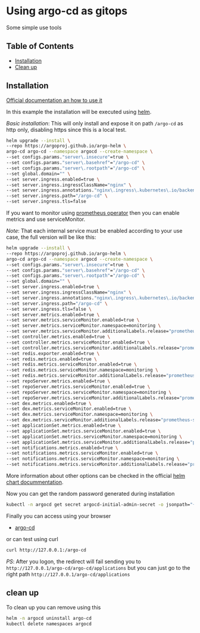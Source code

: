 # Using argo-cd as gitops

Some simple use tools

## Table of Contents

- [Installation](#installation)
- [Clean up](#clean-up)

## Installation

[Official documentation an how to use it](https://argo-cd.readthedocs.io/en/stable/)

In this example the installation will be executed using [helm](https://helm.sh/).

*Basic installation*: This will only install and expose it on path `/argo-cd` as http only, disabling https since this is a local test.

```bash
helm upgrade --install \
--repo https://argoproj.github.io/argo-helm \
argo-cd argo-cd --namespace argocd --create-namespace \
--set configs.params."server\.insecure"=true \
--set configs.params."server\.basehref"="/argo-cd" \
--set configs.params."server\.rootpath"="/argo-cd" \
--set global.domain="" \
--set server.ingress.enabled=true \
--set server.ingress.ingressClassName="nginx" \
--set server.ingress.annotations."nginx\.ingress\.kubernetes\.io/backend-protocol"="HTTP" \
--set server.ingress.path="/argo-cd" \
--set server.ingress.tls=false
```

If you want to monitor using [prometheus operator](https://github.com/prometheus-operator/prometheus-operator?tab=readme-ov-file#helm-chart) then you can enable metrics and use serviceMonitor.

*Note*: That each internal service must be enabled according to your use case, the full version will be like this:

```bash
helm upgrade --install \
--repo https://argoproj.github.io/argo-helm \
argo-cd argo-cd --namespace argocd --create-namespace \
--set configs.params."server\.insecure"=true \
--set configs.params."server\.basehref"="/argo-cd" \
--set configs.params."server\.rootpath"="/argo-cd" \
--set global.domain="" \
--set server.ingress.enabled=true \
--set server.ingress.ingressClassName="nginx" \
--set server.ingress.annotations."nginx\.ingress\.kubernetes\.io/backend-protocol"="HTTP" \
--set server.ingress.path="/argo-cd" \
--set server.ingress.tls=false \
--set server.metrics.enabled=true \
--set server.metrics.serviceMonitor.enabled=true \
--set server.metrics.serviceMonitor.namespace=monitoring \
--set server.metrics.serviceMonitor.additionalLabels.release="prometheus-stack" \
--set controller.metrics.enabled=true \
--set controller.metrics.serviceMonitor.enabled=true \
--set controller.metrics.serviceMonitor.additionalLabels.release="prometheus-stack" \
--set redis.exporter.enabled=true \
--set redis.metrics.enabled=true \
--set redis.metrics.serviceMonitor.enabled=true \
--set redis.metrics.serviceMonitor.namespace=monitoring \
--set redis.metrics.serviceMonitor.additionalLabels.release="prometheus-stack" \
--set repoServer.metrics.enabled=true \
--set repoServer.metrics.serviceMonitor.enabled=true \
--set repoServer.metrics.serviceMonitor.namespace=monitoring \
--set repoServer.metrics.serviceMonitor.additionalLabels.release="prometheus-stack" \
--set dex.metrics.enabled=true \
--set dex.metrics.serviceMonitor.enabled=true \
--set dex.metrics.serviceMonitor.namespace=monitoring \
--set dex.metrics.serviceMonitor.additionalLabels.release="prometheus-stack" \
--set applicationSet.metrics.enabled=true \
--set applicationSet.metrics.serviceMonitor.enabled=true \
--set applicationSet.metrics.serviceMonitor.namespace=monitoring \
--set applicationSet.metrics.serviceMonitor.additionalLabels.release="prometheus-stack" \
--set notifications.metrics.enabled=true \
--set notifications.metrics.serviceMonitor.enabled=true \
--set notifications.metrics.serviceMonitor.namespace=monitoring \
--set notifications.metrics.serviceMonitor.additionalLabels.release="prometheus-stack"
```

More information about other options can be checked in the official [helm chart docummentation](https://github.com/argoproj/argo-helm/tree/main/charts/argo-cd#general-parameters).

Now you can get the random password generated during installation

```bash
kubectl -n argocd get secret argocd-initial-admin-secret -o jsonpath="{.data.password}" | base64 -d
```

Finally you can access using your browser

- [argo-cd](http://127.0.0.1:/argo-cd)

 or can test using curl

```bash
curl http://127.0.0.1:/argo-cd
```

*PS*: After you logon, the redirect will fail sending you to `http://127.0.0.1/argo-cd/argo-cd/applications` but you can just go to the right path `http://127.0.0.1/argo-cd/applications`

## clean up

To clean up you can remove using this

```bash
helm -n argocd uninstall argo-cd
kubectl delete namespaces argocd
```

